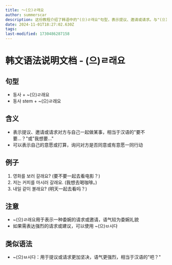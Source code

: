 ```yaml
---
title: 〜(으)ㄹ래요
author: summerscar
description: 这份教程介绍了韩语中的"(으)ㄹ래요"句型，表示提议、邀请或请求。与"(으)ㅂ시다"不同，语气更为委婉。适用于询问他人意愿或提出建议。
date: 2024-11-01T18:27:02.630Z
tags:
last-modified: 1730486287158
---
```


# 韩文语法说明文档 - (으)ㄹ래요

## 句型
- 동사 + ~(으)ㄹ래요
- 동사 stem + ~(으)ㄹ래요

## 含义
- 表示提议、邀请或请求对方与自己一起做某事，相当于汉语的"要不要…？"或"我想要…"
- 可以表示自己的意愿或打算，询问对方是否同意或有意愿一同行动

## 例子
1. <Speak>영화를 보러 갈래요?</Speak> (要不要一起去看电影？)
2. <Speak>저는 커피를 마시러 갈래요.</Speak> (我想去喝咖啡。)
3. <Speak>내일 같이 볼래요?</Speak> (明天一起去看吗？)

## 注意
- ~(으)ㄹ래요用于表示一种委婉的请求或邀请，语气较为委婉礼貌
- 如果需表达强烈的请求或建议，可以使用 ~(으)ㅂ시다

## 类似语法
- ~(으)ㅂ시다：用于提议或请求更加坚决，语气更强烈，相当于汉语的"吧？"